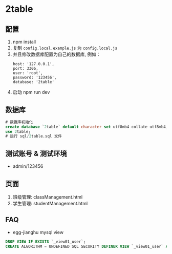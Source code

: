 # 2table

## 配置

1. npm install
2. 复制 `config.local.example.js` 为 `config.local.js`
3. 并且修改数据库配置为自己的数据库, 例如：
   ```
   host: '127.0.0.1',
   port: 3306,
   user: 'root',
   password: '123456',
   database: '2table'
   ```
4. 启动 npm run dev
   
## 数据库

```sql
# 数据库初始化
create database `2table` default character set utf8mb4 collate utf8mb4_bin;
use 2table;
# 运行 sql/2table.sql 文件
```

## 测试账号 & 测试环境

- admin/123456

## 页面

1. 班级管理: classManagement.html
1. 学生管理: studentManagement.html

## FAQ

- egg-jianghu mysql view
```sql
DROP VIEW IF EXISTS `_view01_user`;
CREATE ALGORITHM = UNDEFINED SQL SECURITY DEFINER VIEW `_view01_user` AS select * from `_user`;
```
